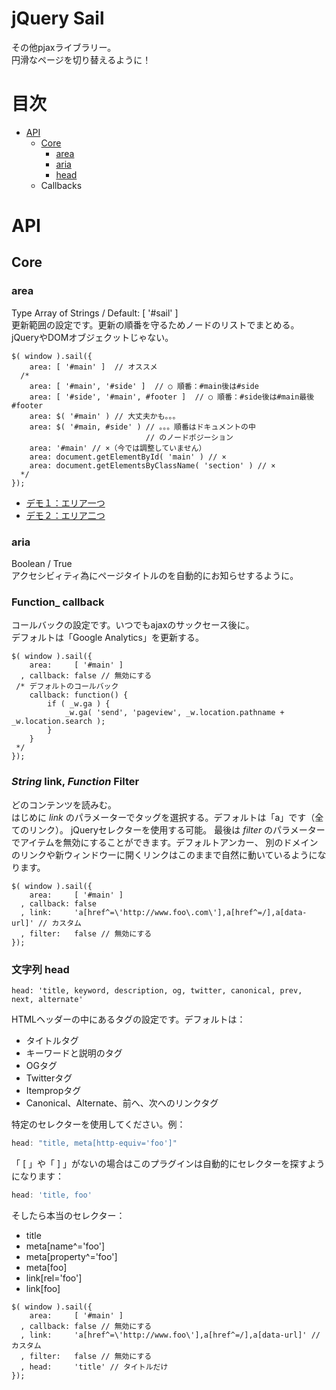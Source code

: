 # jQuery Sail

その他pjaxライブラリー。  
円滑なページを切り替えるように！

# 目次



* [API](#api)
  * [Core](#core)
    * [area](#area)
    * [aria](#aria)
    * [head](#head)
  * Callbacks



# API

## Core

### area

Type Array of Strings / Default: [ '#sail' ]  
更新範囲の設定です。更新の順番を守るためノードのリストでまとめる。  
jQueryやDOMオブジェクットじゃない。

<pre lang="javascript" class="lang-javascript"><code>$( window ).sail({
    area: [ '#main' ]  // オススメ
  /*
    area: [ '#main', '#side' ]  // ○ 順番：#main後は#side
    area: [ '#side', '#main', #footer ]  // ○ 順番：#side後は#main最後#footer
    area: $( '#main' ) // 大丈夫かも。。。
    area: $( '#main, #side' ) // 。。。順番はドキュメントの中
                              // のノードポジーション
    area: '#main' // ×（今では調整していません）
    area: document.getElementById( 'main' ) // ×
    area: document.getElementsByClassName( 'section' ) // ×
  */
});</code></pre>

* <a href="https://get.phutu.red/alpha/jquery/demos/sail/basic1/" target="_blank">デモ１：エリア一つ</a>
* <a href="https://get.phutu.red/alpha/jquery/demos/sail/basic2/" target="_blank">デモ２：エリア二つ</a>

### aria

Boolean / True  
アクセシビィティ為にページタイトルのを自動的にお知らせするように。

### Function_ callback

コールバックの設定です。いつでもajaxのサックセース後に。  
デフォルトは「Google Analytics」を更新する。

<pre lang="javascript" class="lang-javascript"><code>$( window ).sail({
    area:     [ '#main' ]
  , callback: false // 無効にする
 /* デフォルトのコールバック
    callback: function() {
        if ( _w.ga ) {
            _w.ga( 'send', 'pageview', _w.location.pathname + _w.location.search );
        }
    }
 */
});</code></pre>

### _String_ link, _Function_ Filter

どのコンテンツを読みむ。  
はじめに _link_ のパラメーターでタッグを選択する。デフォルトは「a」です（全てのリンク）。
jQueryセレクターを使用する可能。
最後は _filter_ のパラメーターでアイテムを無効にすることができます。デフォルトアンカー、
別のドメインのリンクや新ウィンドウーに開くリンクはこのままで自然に動いているようになります。

<pre lang="javascript" class="lang-javascript"><code>$( window ).sail({
    area:     [ '#main' ]
  , callback: false
  , link:     'a[href^=\'http://www.foo\.com\'],a[href^=/],a[data-url]' // カスタム
  , filter:   false // 無効にする
});</code></pre>

### 文字列 head

~~~
head: 'title, keyword, description, og, twitter, canonical, prev, next, alternate'
~~~

HTMLヘッダーの中にあるタグの設定です。デフォルトは：

* タイトルタグ
* キーワードと説明のタグ
* OGタグ
* Twitterタグ
* Itempropタグ
* Canonical、Alternate、前へ、次へのリンクタグ

特定のセレクターを使用してください。例：

~~~javascript
head: "title, meta[http-equiv='foo']"  
~~~

「 [ 」や「 ] 」がないの場合はこのプラグインは自動的にセレクターを探すようになります：

```javascript
head: 'title, foo'
```

そしたら本当のセレクター：

- title
- meta[name^='foo']
- meta[property^='foo']
- meta[foo]
- link[rel='foo']
- link[foo]

<pre lang="javascript" class="lang-javascript"><code>$( window ).sail({
    area:     [ '#main' ]
  , callback: false // 無効にする
  , link:     'a[href^=\'http://www.foo\'],a[href^=/],a[data-url]' // カスタム
  , filter:   false // 無効にする
  , head:     'title' // タイトルだけ
});</code></pre>
